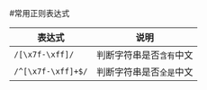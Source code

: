 #常用正则表达式

| 表达式 | 说明 |
| - | - |
| `/[\x7f-\xff]/` | 判断字符串是否`含有`中文 |
| `/^[\x7f-\xff]+$/` | 判断字符串是否`全是`中文 |
